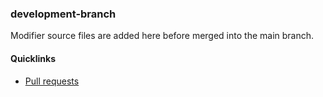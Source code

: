 ### development-branch

Modifier source files are added here before merged into the main branch.

#### Quicklinks
- [Pull requests](https://github.com/adepge/social-media-backend-uok/pulls?q=is%3Apr+is%3Aopen)

